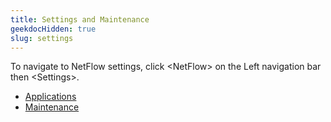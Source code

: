 ```yaml
---
title: Settings and Maintenance
geekdocHidden: true
slug: settings
---
```


To navigate to NetFlow settings, click \<NetFlow> on the Left navigation bar then \<Settings>. 
	
* <a href="/modules/netflow/settings_maintenance/applications">Applications</a>
* <a href="/modules/netflow/settings_maintenance/maintenance">Maintenance</a>

